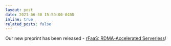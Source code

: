 ```yaml
---
layout: post
date: 2021-06-30 15:59:00-0400
inline: true
related_posts: false
---
```


Our new preprint has been released - [rFaaS: RDMA-Accelerated Serverless](/publications#2021rfaas)!

